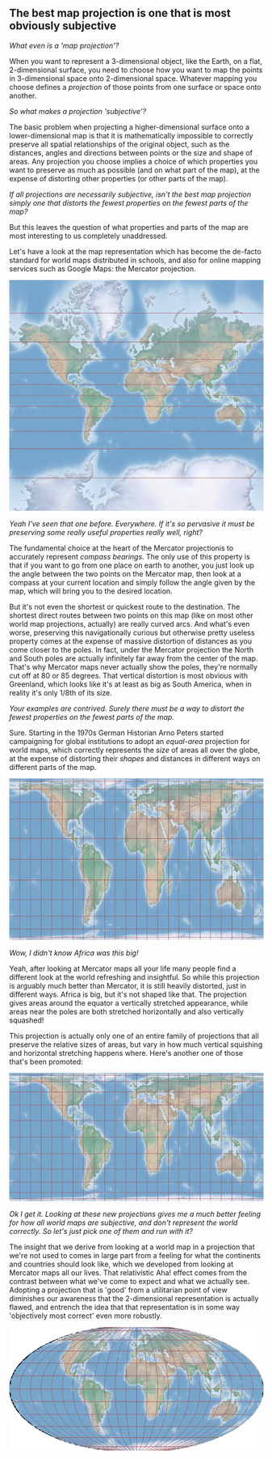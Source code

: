 ## The best map projection is one that is most obviously subjective

*What even is a 'map projection'?*

When you want to represent a 3-dimensional object, like the Earth, on a flat, 2-dimensional surface, you need to choose how you want to map the points in 3-dimensional space onto 2-dimensional space. Whatever mapping you choose defines a *projection* of those points from one surface or space onto another.

*So what makes a projection 'subjective'?*

The basic problem when projecting a higher-dimensional surface onto a lower-dimensional map is that it is mathematically impossible to correctly preserve all spatial relationships of the original object, such as the distances, angles and directions between points or the size and shape of areas. Any projection you choose implies a choice of which properties you want to preserve as much as possible (and on what part of the map), at the expense of distorting other properties (or other parts of the map).

*If all projections are necessarily subjective, isn't the best map projection simply one that distorts the fewest properties on the fewest parts of the map?*

But this leaves the question of what properties and parts of the map are most interesting to us completely unaddressed.

<!-- Let us first look at a simple 2d mapping of latitudes and longitudes in degrees.

![](wgs84.png) -->

Let's have a look at the map representation which has become the de-facto standard for world maps distributed in schools, and also for online mapping services such as Google Maps: the Mercator projection.

![](mercator.png)

*Yeah I've seen that one before. Everywhere. If it's so pervasive it must be preserving some really useful properties really well, right?*

The fundamental choice at the heart of the Mercator projectionis to accurately represent *compass bearings*. The only use of this property is that if you want to go from one place on earth to another, you just look up the angle between the two points on the Mercator map, then look at a compass at your current location and simply follow the angle given by the map, which will bring you to the desired location.

But it's not even the shortest or quickest route to the destination. The shortest direct routes between two points on this map (like on most other world map projections, actually) are really curved arcs. And what's even worse, preserving this navigationally curious but otherwise pretty useless property comes at the expense of massive distortion of distances as you come closer to the poles. In fact, under the Mercator projection the North and South poles are actually infinitely far away from the center of the map. That's why Mercator maps never actually show the poles, they're normally cut off at 80 or 85 degrees. That vertical distortion is most obvious with Greenland, which looks like it's at least as big as South America, when in reality it's only 1/8th of its size.

*Your examples are contrived. Surely there must be a way to distort the fewest properties on the fewest parts of the map.*

Sure. Starting in the 1970s German Historian Arno Peters started campaigning for global institutions to adopt an *equal-area* projection for world maps, which correctly represents the *size* of areas all over the globe, at the expense of distorting their *shapes* and distances in different ways on different parts of the map.

![](gallpeters.png)

*Wow, I didn't know Africa was this big!*

Yeah, after looking at Mercator maps all your life many people find a different look at the world refreshing and insightful. So while this projection is arguably much better than Mercator, it is still heavily distorted, just in different ways. Africa is big, but it's not shaped like that. The projection gives areas around the equator a vertically stretched appearance, while areas near the poles are both stretched horizontally and also vertically squashed!

This projection is actually only one of an entire family of projections that all preserve the relative sizes of areas, but vary in how much vertical squishing and horizontal stretching happens where. Here's another one of those that's been promoted:

![](hobodyer.png)

*Ok I get it. Looking at these new projections gives me a much better feeling for how all world maps are subjective, and don't represent the world correctly. So let's just pick one of them and run with it?*

The insight that we derive from looking at a world map in a projection that we're not used to comes in large part from a feeling for what the continents and countries should look like, which we developed from looking at Mercator maps all our lives. That relativistic Aha! effect comes from the contrast between what we've come to expect and what we actually see. Adopting a projection that is 'good' from a utilitarian point of view diminishes our awareness that the 2-dimensional representation is actually flawed, and entrench the idea that that representation is in some way 'objectively most correct' even more robustly.

<!-- To prove my point, look at a Mercator map but Pacific-centered.

![](pacific.png)

The central meridian of a map is actually an arbitrary choice, so across Asia and Oceania, this is in fact what maps used in classrooms etc look like.

Not just the central meridian of a map is arbitrary, but actually also the positioning of the two poles. It is maybe more intuitive to put the axes at the top and bottom of the page, but which of the South and North pole goes where is entirely up to the mapmaker. Lo and behold, we have uncovered a whole new world of projections, no they're not 'upside-down', they're *south-up*.

![](southup.png) -->


![](mollweide.png)

<!-- ![](spaceship.png) -->
